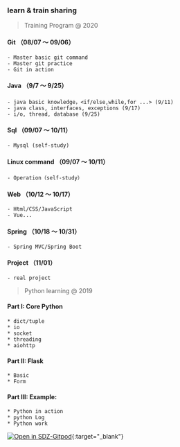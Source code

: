 ### learn & train sharing

> Training Program @ 2020
  #### Git （08/07 ～ 09/06）
    - Master basic git command
    - Master git practice
    - Git in action

  #### Java （9/7 ～ 9/25）
    - java basic knowledge，<if/else,while,for ...> (9/11)
    - java class, interfaces, exceptions (9/17)
    - i/o, thread, database (9/25)

  #### Sql （09/07 ～ 10/11）
    - Mysql (self-study)
  
  #### Linux command （09/07 ～ 10/11）
    - Operation（self-study）


  #### Web （10/12 ～ 10/17）
    - Html/CSS/JavaScript
    - Vue...

  #### Spring （10/18 ～ 10/31）
    - Spring MVC/Spring Boot

  #### Project （11/01）
    - real project

> Python learning @ 2019
  #### Part I: Core Python
    * dict/tuple
    * io
    * socket
    * threading
    * aiohttp
  #### Part II: Flask
    * Basic
    * Form
  #### Part III: Example: 
    * Python in action
    * python Log
    * Python work
[![Open in SDZ-Gitpod](https://gitpod.io/button/open-in-gitpod.svg)](https://gitpod.myetslab.com/#https://github.com/jeffrey-zhang/training){:target="_blank"}
